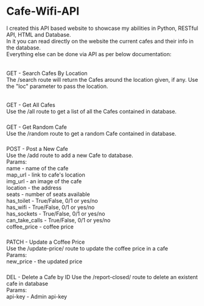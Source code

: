 # Cafe-Wifi-API
I created this API based website to showcase my abilities in Python, RESTful API, HTML and Database.\
In it you can read directly on the website the current cafes and their info in the database.\
Everything else can be done via API as per below documentation:
######
GET - Search Cafes By Location\
The /search route will return the Cafes around the location given, if any.
Use the "loc" parameter to pass the location.
######
GET - Get All Cafes\
Use the /all route to get a list of all the Cafes contained in database.
#####
GET - Get Random Cafe\
Use the /random route to get a random Cafe contained in database.
#####
POST - Post a New Cafe\
Use the /add route to add a new Cafe to database.\
Params:\
name - name of the cafe\
map_url -  link to cafe's location\
img_url - an image of the cafe\
location - the address\
seats - number of seats available\
has_toilet - True/False, 0/1 or yes/no\
has_wifi - True/False, 0/1 or yes/no\
has_sockets - True/False, 0/1 or yes/no\
can_take_calls - True/False, 0/1 or yes/no\
coffee_price - coffee price
#####
PATCH - Update a Coffee Price\
Use the /update-price/<cafe-id> route to update the coffee price in a cafe\
Params:\
new_price - the updated price
#####
DEL - Delete a Cafe by ID
Use the /report-closed/<cafe-id> route to delete an existent cafe in database\
Params:\
api-key - Admin api-key






